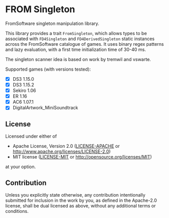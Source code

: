# FROM Singleton
FromSoftware singleton manipulation library.

This library provides a trait `FromSingleton`, which allows types to be associated with `FD4Singleton` and `FD4DerivedSingleton` static instances across the FromSoftware catalogue of games. It uses binary regex patterns and lazy evaluation, with a first time initialization time of 30-40 ms.

The singleton scanner idea is based on work by tremwil and vswarte.

Supported games (with versions tested):
- [x] DS3 1.15.0
- [x] DS3 1.15.2
- [x] Sekiro 1.06
- [x] ER 1.16
- [x] AC6 1.07.1
- [x] DigitalArtwork_MiniSoundtrack

## License
Licensed under either of

 * Apache License, Version 2.0
   ([LICENSE-APACHE](LICENSE-APACHE) or <http://www.apache.org/licenses/LICENSE-2.0>)
 * MIT license
   ([LICENSE-MIT](LICENSE-MIT) or <http://opensource.org/licenses/MIT>)

at your option.

## Contribution

Unless you explicitly state otherwise, any contribution intentionally submitted
for inclusion in the work by you, as defined in the Apache-2.0 license, shall be
dual licensed as above, without any additional terms or conditions.
